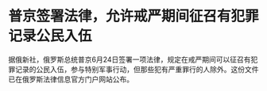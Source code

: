 

# 普京签署法律，允许戒严期间征召有犯罪记录公民入伍

据俄新社，俄罗斯总统普京6月24日签署一项法律，规定在戒严期间可以征召有犯罪记录的公民入伍，参与特别军事行动，但那些犯有严重罪行的人除外。这份文件已在俄罗斯法律信息官方门户网站公布。

